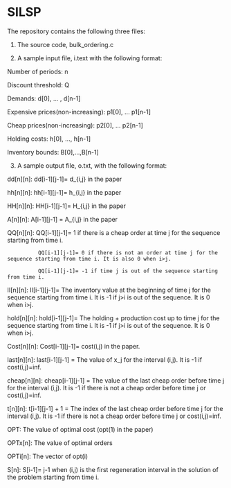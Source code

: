 # SILSP

The repository contains the following three files:

1. The source code, bulk_ordering.c





2. A sample input file, i.text with the following format:

Number of periods: n

Discount threshold: Q

Demands: d[0], ... , d[n-1]

Expensive prices(non-increasing): p1[0], ... p1[n-1]

Cheap prices(non-increasing): p2[0], ... p2[n-1]

Holding costs: h[0], ..., h[n-1]

Inventory bounds: B[0],...,B[n-1]






3. A sample output file, o.txt, with the following format:

dd[n][n]:     dd[i-1][j-1]= d_{i,j} in the paper 

hh[n][n]:     hh[i-1][j-1]= h_{i,j} in the paper  

HH[n][n]:     HH[i-1][j-1]= H_{i,j} in the paper  

A[n][n]:      A[i-1][j-1] = A_{i,j} in the paper 

QQ[n][n]:     QQ[i-1][j-1]= 1 if there is a cheap order at time j for the sequence starting from time i.

	          QQ[i-1][j-1]= 0 if there is not an order at time j for the sequence starting from time i. It is also 0 when i>j.

	          QQ[i-1][j-1]= -1 if time j is out of the sequence starting from time i. 

II[n][n]:     II[i-1][j-1]= The inventory value at the beginning of time j for the sequence starting from time i. It is -1 if j>i is out of the sequence. It is 0 when i>j.

hold[n][n]:   hold[i-1][j-1]= The holding + production cost up to time j for the sequence starting from time i. It is -1 if j>i is out of the sequence. It is 0 when i>j.

Cost[n][n]:   Cost[i-1][j-1]= cost(i,j) in the paper.

last[n][n]:   last[i-1][j-1] = The value of x_j for the interval (i,j). It is -1 if cost(i,j)=inf.

cheap[n][n]:  cheap[i-1][j-1] = The value of the last cheap order before time j for the interval (i,j). It is -1 if there is not a cheap order before time j or cost(i,j)=inf.

t[n][n]:      t[i-1][j-1] + 1 = The index of the last cheap order before time j for the interval (i,j). It is -1 if there is not a cheap order before time j or cost(i,j)=inf.

OPT:          The value of optimal cost (opt(1) in the paper)

OPTx[n]:      The value of optimal orders

OPTi[n]:      The vector of opt(i)

S[n]:         S[i-1]= j-1 when (i,j) is the first regeneration interval in the solution of the problem starting from time i.
